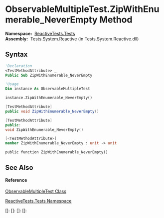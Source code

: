 # ObservableMultipleTest.ZipWithEnumerable\_NeverEmpty Method

**Namespace:**  [ReactiveTests.Tests](ReactiveTests.Tests\ReactiveTests.Tests.md)  
**Assembly:**  Tests.System.Reactive (in Tests.System.Reactive.dll)

## Syntax

```vb
'Declaration
<TestMethodAttribute> _
Public Sub ZipWithEnumerable_NeverEmpty
```

```vb
'Usage
Dim instance As ObservableMultipleTest

instance.ZipWithEnumerable_NeverEmpty()
```

```csharp
[TestMethodAttribute]
public void ZipWithEnumerable_NeverEmpty()
```

```c++
[TestMethodAttribute]
public:
void ZipWithEnumerable_NeverEmpty()
```

```fsharp
[<TestMethodAttribute>]
member ZipWithEnumerable_NeverEmpty : unit -> unit 
```

```jscript
public function ZipWithEnumerable_NeverEmpty()
```

## See Also

#### Reference

[ObservableMultipleTest Class](ObservableMultipleTest\ObservableMultipleTest.md)

[ReactiveTests.Tests Namespace](ReactiveTests.Tests\ReactiveTests.Tests.md)

[]: 
[]: 
[]: 
[]: 